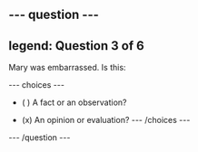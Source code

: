 --- question ---
---
legend: Question 3 of 6
---

Mary was embarrassed. Is this:

--- choices ---
- ( ) A fact or an observation?

- (x) An opinion or evaluation? --- /choices ---

--- /question ---

